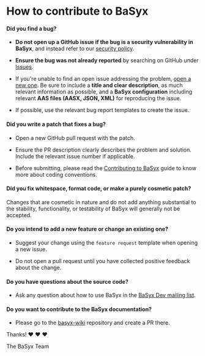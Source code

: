 # How to contribute to BaSyx

#### **Did you find a bug?**

* **Do not open up a GitHub issue if the bug is a security vulnerability
  in BaSyx**, and instead refer to our [security policy](https://github.com/eclipse-basyx/basyx-java-server-sdk/security).

* **Ensure the bug was not already reported** by searching on GitHub under [Issues](https://github.com/eclipse-basyx/basyx-java-server-sdk/issues).

* If you're unable to find an open issue addressing the problem, [open a new one](https://github.com/eclipse-basyx/basyx-java-server-sdk/issues/new). Be sure to include a **title and clear description**, as much relevant information as possible, and a **BaSyx configuration** including relevant **AAS files (AASX, JSON, XML)** for reproducing the issue.

* If possible, use the relevant bug report templates to create the issue.

#### **Did you write a patch that fixes a bug?**

* Open a new GitHub pull request with the patch.

* Ensure the PR description clearly describes the problem and solution. Include the relevant issue number if applicable.

* Before submitting, please read the [Contributing to BaSyx](https://github.com/eclipse-basyx/basyx-java-server-sdk/blob/main/.github/CODING_CONVENTIONS.md) guide to know more about coding conventions.

#### **Did you fix whitespace, format code, or make a purely cosmetic patch?**

Changes that are cosmetic in nature and do not add anything substantial to the stability, functionality, or testability of BaSyx will generally not be accepted.

#### **Do you intend to add a new feature or change an existing one?**

* Suggest your change using the `feature request` template when opening a new issue.

* Do not open a pull request until you have collected positive feedback about the change.

#### **Do you have questions about the source code?**

* Ask any question about how to use BaSyx in the [BaSyx Dev mailing list](mailto:basyx-dev@eclipse.org).

#### **Do you want to contribute to the BaSyx documentation?**

* Please go to the [basyx-wiki](https://github.com/eclipse-basyx/basyx-wiki) repository and create a PR there.

Thanks! :heart: :heart: :heart:

The BaSyx Team